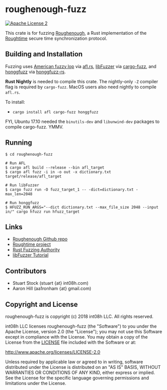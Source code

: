 # roughenough-fuzz

[![Apache License 2](https://img.shields.io/badge/license-ASF2-blue.svg)](https://www.apache.org/licenses/LICENSE-2.0.txt)

This crate is for fuzzing [Roughenough](https://github.com/int08h/roughenough), a Rust
implementation of the [Roughtime](https://roughtime.googlesource.com/roughtime) secure time 
synchronization protocol. 

## Building and Installation

Fuzzing uses [American fuzzy lop](http://lcamtuf.coredump.cx/afl/) via [afl.rs](https://github.com/rust-fuzz/afl.rs),
[libFuzzer](http://llvm.org/docs/LibFuzzer.html) via [cargo-fuzz](https://github.com/rust-fuzz/cargo-fuzz),
and [honggfuzz](http://honggfuzz.com/) via [honggfuzz-rs](https://github.com/rust-fuzz/honggfuzz-rs).

**Rust Nightly** is needed to compile this crate. The nightly-only `-Z` compiler flag is required
by `cargo-fuzz`. MacOS users also need nightly to compile `afl.rs`.

To install:

* `cargo install afl cargo-fuzz honggfuzz`

FYI, Ubuntu 17.10 needed the `binutils-dev` and `libunwind-dev` packages to compile cargo-fuzz. YMMV.

## Running

```
$ cd roughenough-fuzz

# Run AFL
$ cargo afl build --release --bin afl_target
$ cargo afl fuzz -i in -o out -x dictionary.txt target/release/afl_target

# Run libFuzzer
$ cargo fuzz run -O fuzz_target_1 -- -dict=dictionary.txt -max_len=2048

# Run honggfuzz
$ HFUZZ_RUN_ARGS="--dict dictionary.txt --max_file_size 2048 --input in/" cargo hfuzz run hfuzz_target
```

## Links

* [Roughenough Github repo](https://github.com/int08h/roughenough)
* [Roughtime project](https://roughtime.googlesource.com/roughtime)
* [Rust Fuzzing Authority](https://github.com/rust-fuzz)
* [libFuzzer Tutorial](https://github.com/google/fuzzer-test-suite/blob/master/tutorial/libFuzzerTutorial.md)

## Contributors
* Stuart Stock (stuart {at} int08h.com)
* Aaron Hill (aa1ronham {at} gmail.com)

## Copyright and License
roughenough-fuzz is copyright (c) 2018 int08h LLC. All rights reserved. 

int08h LLC licenses roughenough-fuzz (the "Software") to you under the Apache License, version 2.0 
(the "License"); you may not use this Software except in compliance with the License. You may obtain 
a copy of the License from the [LICENSE](../master/LICENSE) file included with the Software or at:

  http://www.apache.org/licenses/LICENSE-2.0

Unless required by applicable law or agreed to in writing, software distributed under the License 
is distributed on an "AS IS" BASIS, WITHOUT WARRANTIES OR CONDITIONS OF ANY KIND, either express or 
implied. See the License for the specific language governing permissions and limitations under 
the License.
